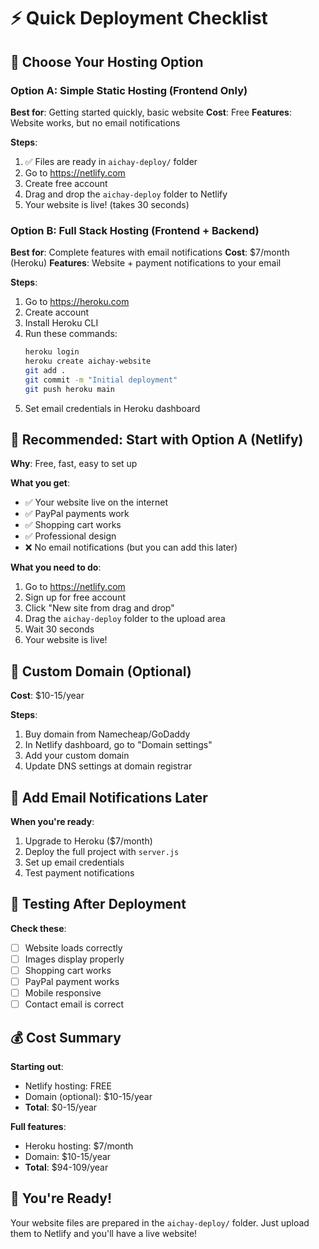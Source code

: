 # ⚡ Quick Deployment Checklist

## 🎯 Choose Your Hosting Option

### Option A: Simple Static Hosting (Frontend Only)
**Best for**: Getting started quickly, basic website
**Cost**: Free
**Features**: Website works, but no email notifications

**Steps**:
1. ✅ Files are ready in `aichay-deploy/` folder
2. Go to https://netlify.com
3. Create free account
4. Drag and drop the `aichay-deploy` folder to Netlify
5. Your website is live! (takes 30 seconds)

### Option B: Full Stack Hosting (Frontend + Backend)
**Best for**: Complete features with email notifications
**Cost**: $7/month (Heroku)
**Features**: Website + payment notifications to your email

**Steps**:
1. Go to https://heroku.com
2. Create account
3. Install Heroku CLI
4. Run these commands:
   ```bash
   heroku login
   heroku create aichay-website
   git add .
   git commit -m "Initial deployment"
   git push heroku main
   ```
5. Set email credentials in Heroku dashboard

## 🚀 Recommended: Start with Option A (Netlify)

**Why**: Free, fast, easy to set up

**What you get**:
- ✅ Your website live on the internet
- ✅ PayPal payments work
- ✅ Shopping cart works
- ✅ Professional design
- ❌ No email notifications (but you can add this later)

**What you need to do**:
1. Go to https://netlify.com
2. Sign up for free account
3. Click "New site from drag and drop"
4. Drag the `aichay-deploy` folder to the upload area
5. Wait 30 seconds
6. Your website is live!

## 🔗 Custom Domain (Optional)

**Cost**: $10-15/year

**Steps**:
1. Buy domain from Namecheap/GoDaddy
2. In Netlify dashboard, go to "Domain settings"
3. Add your custom domain
4. Update DNS settings at domain registrar

## 📧 Add Email Notifications Later

**When you're ready**:
1. Upgrade to Heroku ($7/month)
2. Deploy the full project with `server.js`
3. Set up email credentials
4. Test payment notifications

## 🧪 Testing After Deployment

**Check these**:
- [ ] Website loads correctly
- [ ] Images display properly
- [ ] Shopping cart works
- [ ] PayPal payment works
- [ ] Mobile responsive
- [ ] Contact email is correct

## 💰 Cost Summary

**Starting out**:
- Netlify hosting: FREE
- Domain (optional): $10-15/year
- **Total**: $0-15/year

**Full features**:
- Heroku hosting: $7/month
- Domain: $10-15/year
- **Total**: $94-109/year

## 🎉 You're Ready!

Your website files are prepared in the `aichay-deploy/` folder. Just upload them to Netlify and you'll have a live website! 